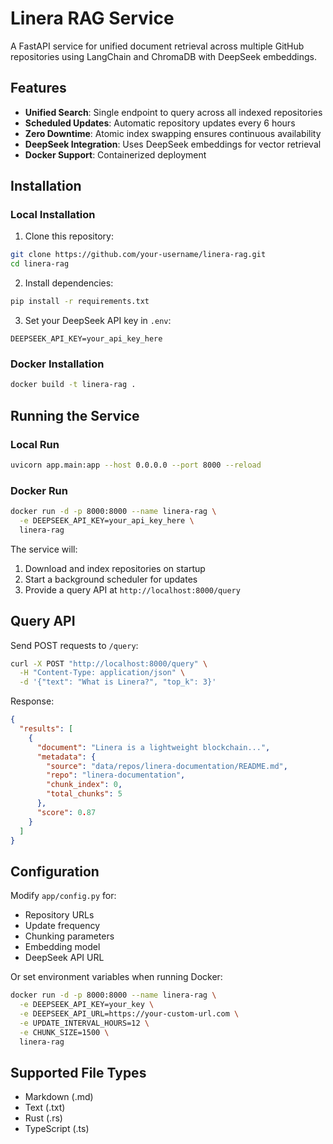 # Linera RAG Service

A FastAPI service for unified document retrieval across multiple GitHub repositories using LangChain and ChromaDB with DeepSeek embeddings.

## Features

- **Unified Search**: Single endpoint to query across all indexed repositories
- **Scheduled Updates**: Automatic repository updates every 6 hours
- **Zero Downtime**: Atomic index swapping ensures continuous availability
- **DeepSeek Integration**: Uses DeepSeek embeddings for vector retrieval
- **Docker Support**: Containerized deployment

## Installation

### Local Installation
1. Clone this repository:
```bash
git clone https://github.com/your-username/linera-rag.git
cd linera-rag
```

2. Install dependencies:
```bash
pip install -r requirements.txt
```

3. Set your DeepSeek API key in `.env`:
```env
DEEPSEEK_API_KEY=your_api_key_here
```

### Docker Installation
```bash
docker build -t linera-rag .
```

## Running the Service

### Local Run
```bash
uvicorn app.main:app --host 0.0.0.0 --port 8000 --reload
```

### Docker Run
```bash
docker run -d -p 8000:8000 --name linera-rag \
  -e DEEPSEEK_API_KEY=your_api_key_here \
  linera-rag
```

The service will:
1. Download and index repositories on startup
2. Start a background scheduler for updates
3. Provide a query API at `http://localhost:8000/query`

## Query API

Send POST requests to `/query`:
```bash
curl -X POST "http://localhost:8000/query" \
  -H "Content-Type: application/json" \
  -d '{"text": "What is Linera?", "top_k": 3}'
```

Response:
```json
{
  "results": [
    {
      "document": "Linera is a lightweight blockchain...",
      "metadata": {
        "source": "data/repos/linera-documentation/README.md",
        "repo": "linera-documentation",
        "chunk_index": 0,
        "total_chunks": 5
      },
      "score": 0.87
    }
  ]
}
```

## Configuration

Modify `app/config.py` for:
- Repository URLs
- Update frequency
- Chunking parameters
- Embedding model
- DeepSeek API URL

Or set environment variables when running Docker:
```bash
docker run -d -p 8000:8000 --name linera-rag \
  -e DEEPSEEK_API_KEY=your_key \
  -e DEEPSEEK_API_URL=https://your-custom-url.com \
  -e UPDATE_INTERVAL_HOURS=12 \
  -e CHUNK_SIZE=1500 \
  linera-rag
```

## Supported File Types
- Markdown (.md)
- Text (.txt)
- Rust (.rs)
- TypeScript (.ts)